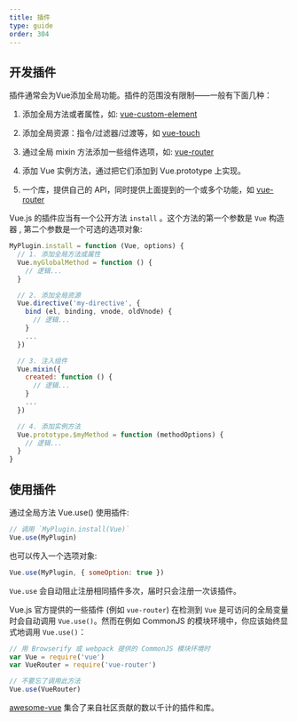 ```yaml
---
title: 插件
type: guide
order: 304
---
```


## 开发插件

插件通常会为Vue添加全局功能。插件的范围没有限制——一般有下面几种：

1. 添加全局方法或者属性，如: [vue-custom-element](https://github.com/karol-f/vue-custom-element)

2. 添加全局资源：指令/过滤器/过渡等，如 [vue-touch](https://github.com/vuejs/vue-touch)

3. 通过全局 mixin 方法添加一些组件选项，如: [vue-router](https://github.com/vuejs/vue-router)

4. 添加 Vue 实例方法，通过把它们添加到 Vue.prototype 上实现。

5. 一个库，提供自己的 API，同时提供上面提到的一个或多个功能，如 [vue-router](https://github.com/vuejs/vue-router)

Vue.js 的插件应当有一个公开方法 `install` 。这个方法的第一个参数是 `Vue` 构造器 , 第二个参数是一个可选的选项对象:

``` js
MyPlugin.install = function (Vue, options) {
  // 1. 添加全局方法或属性
  Vue.myGlobalMethod = function () {
    // 逻辑...
  }

  // 2. 添加全局资源
  Vue.directive('my-directive', {
    bind (el, binding, vnode, oldVnode) {
      // 逻辑...
    }
    ...
  })

  // 3. 注入组件
  Vue.mixin({
    created: function () {
      // 逻辑...
    }
    ...
  })

  // 4. 添加实例方法
  Vue.prototype.$myMethod = function (methodOptions) {
    // 逻辑...
  }
}
```

## 使用插件

通过全局方法 Vue.use() 使用插件:

``` js
// 调用 `MyPlugin.install(Vue)`
Vue.use(MyPlugin)
```

也可以传入一个选项对象:

``` js
Vue.use(MyPlugin, { someOption: true })
```

`Vue.use` 会自动阻止注册相同插件多次，届时只会注册一次该插件。

Vue.js 官方提供的一些插件 (例如 `vue-router`) 在检测到 `Vue` 是可访问的全局变量时会自动调用 `Vue.use()`。然而在例如 CommonJS 的模块环境中，你应该始终显式地调用 `Vue.use()`：

``` js
// 用 Browserify 或 webpack 提供的 CommonJS 模块环境时
var Vue = require('vue')
var VueRouter = require('vue-router')

// 不要忘了调用此方法
Vue.use(VueRouter)
```

[awesome-vue](https://github.com/vuejs/awesome-vue#components--libraries) 集合了来自社区贡献的数以千计的插件和库。
